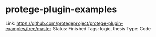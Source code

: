 # protege-plugin-examples

Link: https://github.com/protegeproject/protege-plugin-examples/tree/master
Status: Finished
Tags: logic, thesis
Type: Code
